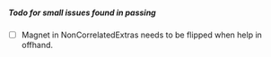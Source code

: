 ##### Todo for small issues found in passing
 -[ ] Magnet in NonCorrelatedExtras needs to be flipped when help in offhand.